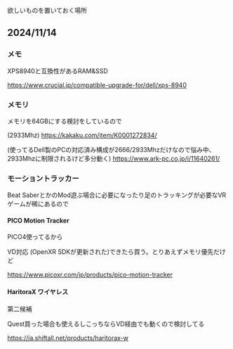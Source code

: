 欲しいものを置いておく場所
## 2024/11/14
### メモ
XPS8940と互換性があるRAM&SSD

https://www.crucial.jp/compatible-upgrade-for/dell/xps-8940
### メモリ
メモリを64GBにする検討をしているので

(2933Mhz)
https://kakaku.com/item/K0001272834/

(使ってるDell製のPCの対応済み構成が2666/2933Mhzだけなので悩み中、2933Mhzに制限されるけど多分動く)
https://www.ark-pc.co.jp/i/11640261/
### モーショントラッカー
Beat SaberとかのMod遊ぶ場合に必要になったり足のトラッキングが必要なVRゲームが稀にあるので
#### PICO Motion Tracker
PICO4使ってるから

VD対応 (OpenXR SDKが更新された)できたら買う。とりあえずメモリ優先だけど

https://www.picoxr.com/jp/products/pico-motion-tracker
#### HaritoraX ワイヤレス
第二候補

Quest買った場合も使えるしこっちならVD経由でも動くので検討してる

https://ja.shiftall.net/products/haritorax-w
